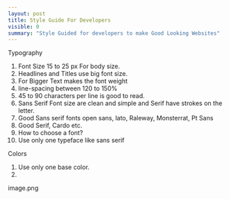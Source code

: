 ```yaml
---
layout: post
title: Style Guide For Developers
visible: 0
summary: "Style Guided for developers to make Good Looking Websites"
---
```


Typography
1. Font Size 15 to 25 px For body size.
2. Headlines and Titles use big font size.
3. For Bigger Text makes the font weight
4. line-spacing between 120 to 150%
5. 45 to 90 characters per line is good to read.
6. Sans Serif Font size are clean and simple and Serif have strokes on the letter.
7. Good Sans serif fonts open sans, lato, Raleway, Monsterrat, Pt Sans
8. Good Serif, Cardo etc.
9. How to choose a font?
10. Use only one typeface like sans serif

Colors
1. Use only one base color.
2. 



image.png
